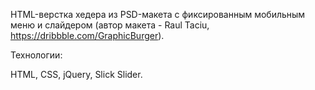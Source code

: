 

HTML-верстка хедера из PSD-макета с фиксированным мобильным меню и слайдером (автор макета - Raul Taciu, https://dribbble.com/GraphicBurger).

Технологии:

HTML, CSS, jQuery, Slick Slider.
